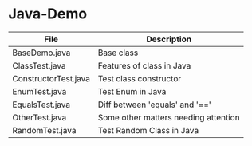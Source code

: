 # Java-Demo

| File  | Description |
| ------------- | ------------- |
| BaseDemo.java  | Base class   |
| ClassTest.java | Features of class in Java |
| ConstructorTest.java | Test class constructor |
| EnumTest.java | Test Enum in Java |
| EqualsTest.java | Diff between 'equals' and '==' |
| OtherTest.java | 	Some other matters needing attention |
| RandomTest.java | Test Random Class in Java |
